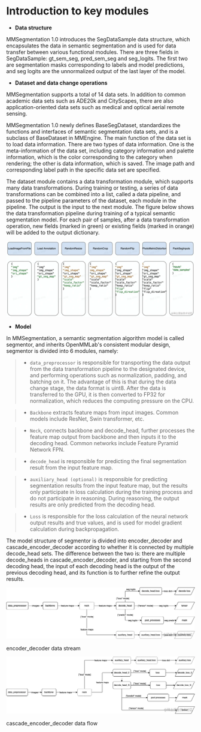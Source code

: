 # Introduction to key modules

- **Data structure**

MMSegmentation 1.0 introduces the SegDataSample data structure, which encapsulates the data in semantic segmentation and is used for data transfer between various functional modules. There are three fields in SegDataSample: gt_sem_seg, pred_sem_seg and seg_logits. The first two are segmentation masks corresponding to labels and model predictions, and seg logits are the unnormalized output of the last layer of the model.

- **Dataset and data change operations**

MMSegmentation supports a total of 14 data sets. In addition to common academic data sets such as ADE20k and CityScapes, there are also application-oriented data sets such as medical and optical aerial remote sensing.

MMSegmentation 1.0 newly defines BaseSegDataset, standardizes the functions and interfaces of semantic segmentation data sets, and is a subclass of BaseDataset in MMEngine. The main function of the data set is to load data information. There are two types of data information. One is the meta-information of the data set, including category information and palette information, which is the color corresponding to the category when rendering; the other is data information, which is saved. The image path and corresponding label path in the specific data set are specified.

The dataset module contains a data transformation module, which supports many data transformations. During training or testing, a series of data transformations can be combined into a list, called a data pipeline, and passed to the pipeline parameters of the dataset, each module in the pipeline. The output is the input to the next module.
The figure below shows the data transformation pipeline during training of a typical semantic segmentation model. For each pair of samples, after a data transformation operation, new fields (marked in green) or existing fields (marked in orange) will be added to the output dictionary.

![data_trans](figures/data_transformation_pipeline.awebp)

- **Model**

In MMSegmentation, a semantic segmentation algorithm model is called segmentor, and inherits OpenMMLab's consistent modular design, segmentor is divided into 6 modules, namely:

> - `data_preprocessor` is responsible for transporting the data output from the data transformation pipeline to the designated device, and performing operations such as normalization, padding, and batching on it. The advantage of this is that during the data change stage, the data format is uint8. After the data is transferred to the GPU, it is then converted to FP32 for normalization, which reduces the computing pressure on the CPU.

> - `Backbone` extracts feature maps from input images. Common models include ResNet, Swin transformer, etc.

> - `Neck`, connects backbone and decode_head, further processes the feature map output from backbone and then inputs it to the decoding head. Common networks include Feature Pyramid Network FPN.

> - `decode_head` is responsible for predicting the final segmentation result from the input feature map.

> - `auxiliary_head (optional)` is responsible for predicting segmentation results from the input feature map, but the results only participate in loss calculation during the training process and do not participate in reasoning. During reasoning, the output results are only predicted from the decoding head.

> - `Loss` is responsible for the loss calculation of the neural network output results and true values, and is used for model gradient calculation during backpropagation.

The model structure of segmentor is divided into encoder_decoder and cascade_encoder_decoder according to whether it is connected by multiple decode_head sets. The difference between the two is: there are multiple decode_heads in cascade_encoder_decoder, and starting from the second decoding head, the input of each decoding head is the output of the previous decoding head, and its function is to further refine the output results.

<p align="center">
  <img src="figures/encoder_decoder_data_stream.awebp" />
</p>

encoder_decoder data stream

![cascade_encoder_decoder](figures/cascade_encoder_decoder_data_flow.awebp)

cascade_encoder_decoder data flow
